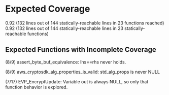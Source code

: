 # Expected Coverage 

0.92 (132 lines out of 144 statically-reachable lines in 23 functions reached)
0.92 (132 lines out of 144 statically-reachable lines in 23 statically-reachable functions)

## Expected Functions with Incomplete Coverage 

(8/9) assert_byte_buf_equivalence: lhs==rhs never holds. 

(8/9) aws_cryptosdk_alg_properties_is_valid: std_alg_props is never NULL

(7/17) EVP_EncryptUpdate: Variable out is always NULL, so only that function behavior is explored. 